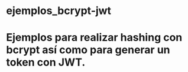 # ejemplos_bcrypt-jwt

# Ejemplos para realizar hashing con bcrypt así como para generar un token con JWT. 
